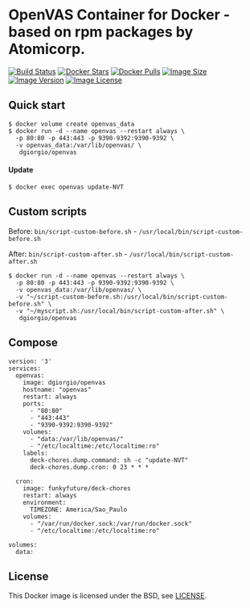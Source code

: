 # OpenVAS Container for Docker - based on rpm packages by Atomicorp.

[![Build Status](https://travis-ci.org/dgiorgio/openvas.svg?branch=master)](https://travis-ci.org/dgiorgio/openvas)
[![Docker Stars](https://img.shields.io/docker/stars/dgiorgio/openvas.svg)][hub]
[![Docker Pulls](https://img.shields.io/docker/pulls/dgiorgio/openvas.svg)][hub]
[![Image Size](https://images.microbadger.com/badges/image/dgiorgio/openvas.svg)][microbadger]
[![Image Version](https://images.microbadger.com/badges/version/dgiorgio/openvas.svg)][microbadger]
[![Image License](https://images.microbadger.com/badges/license/dgiorgio/openvas.svg)][microbadger]

[hub]: https://hub.docker.com/r/dgiorgio/openvas/
[microbadger]: https://microbadger.com/images/dgiorgio/openvas

## Quick start

```
$ docker volume create openvas_data
$ docker run -d --name openvas --restart always \
  -p 80:80 -p 443:443 -p 9390-9392:9390-9392 \
  -v openvas_data:/var/lib/openvas/ \
   dgiorgio/openvas
```
#### Update

```
$ docker exec openvas update-NVT
```

## Custom scripts

Before: `bin/script-custom-before.sh` - `/usr/local/bin/script-custom-before.sh`

After: `bin/script-custom-after.sh` - `/usr/local/bin/script-custom-after.sh`

```
$ docker run -d --name openvas --restart always \
  -p 80:80 -p 443:443 -p 9390-9392:9390-9392 \
  -v openvas_data:/var/lib/openvas/ \
  -v "~/script-custom-before.sh:/usr/local/bin/script-custom-before.sh" \
  -v "~/myscript.sh:/usr/local/bin/script-custom-after.sh" \
   dgiorgio/openvas
```

## Compose

```
version: '3'
services:
  openvas:
    image: dgiorgio/openvas
    hostname: "openvas"
    restart: always
    ports:
      - "80:80"
      - "443:443"
      - "9390-9392:9390-9392"
    volumes:
      - "data:/var/lib/openvas/"
      - "/etc/localtime:/etc/localtime:ro"
    labels:
      deck-chores.dump.command: sh -c "update-NVT"
      deck-chores.dump.cron: 0 23 * * *
      
  cron:
    image: funkyfuture/deck-chores
    restart: always
    environment:
      TIMEZONE: America/Sao_Paulo
    volumes:
      - "/var/run/docker.sock:/var/run/docker.sock"
      - "/etc/localtime:/etc/localtime:ro"
      
volumes:
  data:
```

## License

This Docker image is licensed under the BSD, see [LICENSE](LICENSE).

